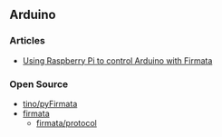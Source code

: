 ## Arduino



### Articles
- [Using Raspberry Pi to control Arduino with Firmata](https://www.circuitbasics.com/using-raspberry-pi-to-control-arduino-with-firmata/)


### Open Source
- [tino/pyFirmata](https://github.com/tino/pyFirmata)
- [firmata](https://github.com/firmata)
    - [firmata/protocol](https://github.com/firmata/protocol)


